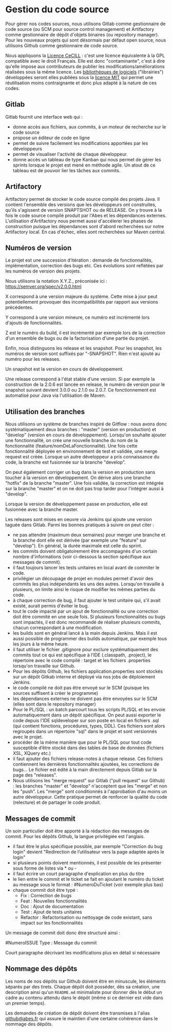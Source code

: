 # Gestion du code source


Pour gérer nos codes sources, nous utilisons Gitlab comme gestionnaire de code source (ou SCM pour source control management) et Artifactory comme gestionnaire de dépôt d'objets binaires (ou repository manager). 
Pour les nouveaux projets qui sont désormais par défaut open source, nous utilisons Github comme gestionnaire de code source.

Nous appliquons la [Licence CeCILL](https://fr.wikipedia.org/wiki/Licence_CeCILL) : c'est une licence équivalente à la GPL compatible avec le droit Français. Elle est donc "contaminante", c'est à dire qu'elle impose aux contributeurs de publier les modifications/améliorations réalisées sous la même licence. Les [bibliothèques de logiciels](https://fr.wikipedia.org/wiki/Biblioth%C3%A8que_logicielle) ("librairies") développées seront elles publiées sous la [licence MIT](https://fr.wikipedia.org/wiki/Licence_MIT) qui permet une réutilisation moins contraignante et donc plus adapté à la nature de ces  codes.

## Gitlab

Gitlab fournit une interface web qui : 
* donne accès aux fichiers, aux commits, à un moteur de recherche sur le code source
* propose un éditeur de code en ligne
* permet de suivre facilement les modifications apportées par les développeurs
* permet de visualiser l'activité de chaque développeur.
* donne accès un tableau de type Kanban qui nous permet de gérer les sprints lorsque le projet est mené en méthode agile. Un atout de ce tableau est de pouvoir lier les tâches aux commits.

## Artifactory

Artifactory permet de stocker le code source compilé des projets Java. Il contient l'ensemble des versions que les développeurs ont construites, qu'ils s'agissent de version SNAPTSHOT ou de RELEASE. On y trouve à la fois le code source compilé produit par l'Abes et les dépendances externes.
L'utilisation d'Artifactory nous permet aussi d'accélerer les phases de construction puisque les dépendances sont d'abord recherchées sur notre Artifactory local. En cas d'échec, elles sont recherchées sur Maven central.

## Numéros de version

Le projet est une succession d’itération : demande de fonctionnalités, implémentation, correction des bugs etc. Ces évolutions sont reflétées par les numéros de version des projets.

Nous utilisons la notation X.Y.Z., préconisée ici : https://semver.org/spec/v2.0.0.html

X correspond à une version majeure du système. Cette mise à jour peut potentiellement provoquer des incompatibilités par rapport aux versions précédentes.

Y correspond à une version mineure, ce numéro est incrémenté lors d'ajouts de fonctionnalités.

Z est le numéro du build, il est incrémenté par exemple lors de la correction d'un ensemble de bugs ou de la factorisation d'une partie du projet.

Enfin, nous distinguons les release et les snapshot. Pour les snapshot, les numéros de version sont suffixés par "-SNAPSHOT". Rien n'est ajouté au numéro pour les releases.

Un snapshot est la version en cours de développement. 

Une release correspond à l'état stable d’une version. Si par exemple la construction de la 2.0.6 est lancée en release, le numéro de version pour le snapshot suivant devient 3.0.0 ou 2.1.0 ou 2.0.7. Ce fonctionnement est automatisé pour Java via l'utilisation de Maven.

## Utilisation des branches

Nous utilisons un système de branches inspiré de Gitflow : nous avons donc systématiquement deux branches : "master" (version en production) et "develop" (version en cours de développement). Lorsqu'on souhaite ajouter une fonctionnalité, on crée une nouvelle branche du nom de la fonctionnalité (feature/nomDeLaFonctionnalité). Une fois cette fonctionnalité déployée en environnement de test et validée, une merge request est créée.
Lorsque un autre développeur a pris connaissance du code, la branche est fusionnée sur la branche "develop". 

On peut également corriger un bug dans la version en production sans toucher à la version en développement. On dérive alors une branche "hotfix" de la branche "master". Une fois validée, la correction est intégrée sur la branche "master" et on ne doit pas trop tarder pour l'intégrer aussi à "develop".

Lorsque la version de développement passe en production, elle est fusionnée avec la branche master.

Les releases sont mises en oeuvre via Jenkins qui ajoute une version taguée dans Gitlab. Parmi les bonnes pratiques à suivre on peut citer :  

* ne pas attendre (maximum deux semaines) pour merger une branche et la branche dont elle est dérivée (par exemple une "feature" sur "develop"). En général, la durée maximale est celle du sprint.
* les commits doivent obligatoirement être accompagnés d'un certain nombre d'informations (voir ci-dessous la section spécifique aux messages de commit).
* il faut toujours lancer les tests unitaires en local avant de commiter le code.
* privilégier un découpage de projet en modules permet d'avoir des commits les plus indépendants les uns des autres. Lorsqu'on travaille à plusieurs, on limite ainsi le risque de modifier les mêmes parties du code.
* à chaque correction de bug, il faut ajouter le test unitaire qui, s'il avait existé, aurait permis d'éviter le bug.
* tout le code impacté par un ajout de fonctionnalité ou une correction doit être commité en une seule fois. Si plusieurs fonctionnalités ou bugs sont impactés, il est donc recommandé de réaliser plusieurs commits, chacun correspondant à une modification.
* les builds sont en général lancé à la main depuis Jenkins. Mais il est aussi possible de programmer des builds automatique, par exemple tous les jours à la même heure.
* il faut utiliser le fichier .gitignore pour exclure systématiquement des commits tout ce qui est spécifique à l’IDE (.classpath, .project), le répertoire avec le code compilé : target et les fichiers .properties lorsqu'on travaille sur Github.
* Pour les dépôts Github, les fichiers application.properties sont stockés sur un dépôt Gitkab interne et déployé via nos jobs de déploiement Jenkins.
* le code compilé ne doit pas être envoyé sur le SCM (puisque les sources suffisent à créer le programme)
* les dépendances externes ne doivent pas être envoyées sur le SCM (elles sont dans le repository manager)
* Pour le PL/SQL : un batch parcourt tous les scripts PL/SQL et les envoie automatiquement dans un dépôt spécifique. On peut aussi exporter le code depuis l'IDE sqldeveloper sur son poste en local en fichiers .sql (qui contient fonctions, procédures, types, DDL). Ces fichiers sont alors regroupés dans un répertoire "sql" dans le projet et sont versionnés avec le projet.
* procéder de la même manière que pour le PL/SQL pour tout code susceptible d’être stocké dans des tables de base de données (fichiers XSL, XQuery etc.)
* il faut ajouter des fichiers release-notes à chaque release. Ces fichiers contiennent les dernières fonctionnalités ajoutées, les corrections de bugs...
Le fichier est édité à la main directement depuis Gitlab sur la page des "releases".
* Nous utilisons les "merge request" sur Gitlab ("pull request" sur Github) : les branches "master" et "develop" n'acceptent que les "merge" et non les "push". Les "merge" sont conditionnés à l'approbation d'au moins un autre développeur. Cette pratique permet de renforcer la qualité du code (relecture) et de partager le code produit.

## Messages de commit

Un soin particulier doit être apporté à la rédaction des messages de commit. Pour les dépôts Github, la langue privilégiée est l'anglais.
* il faut être le plus spécifique possible, par exemple "Correction du bug login" devient "Redirection de l’utilisateur vers la page adaptée après le login"
* si plusieurs points doivent mentionnés, il est possible de les présenter sous forme de listes via * ou -
* il faut écrire un court paragraphe d'explication en plus du titre
* le lien entre le commit et le ticket se fait en ajoutant le numéro du ticket au message sous le format : #NumeroDuTicket (voir exemple plus bas)
* chaque commit doit être typé : 
    * Fix : Correction de  bugs
    * Feat : Nouvelles fonctionnalités
    * Doc : Ajout de documentation
    * Test : Ajout de tests unitaires
    * Refactor : Refactorisation ou nettoyage de code existant, sans impact sur les fonctionnalités

Un message de commit doit donc être structuré ainsi : 

#NumeroISSUE Type : Message du commit

Court paragraphe décrivant les modifications plus en détail si nécessaire

## Nommage des dépôts

Les noms de nos dépôts sur Github doivent être en minuscule, les éléments séparés par des tirets. Chaque dépôt doit posséder, dès sa création, une description ainsi qu'un `README.md` minimaliste pour donner dès le début un cadre au contenu attendu dans le dépôt (même si ce dernier est vide dans un premier temps).

Les demandes de création de dépôt doivent être transmises à l'alias github@abes.fr qui assure le maintien d'une certaine cohérence dans le nommage des dépôts.
